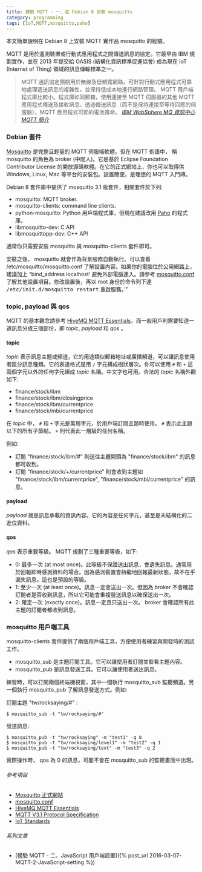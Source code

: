 ```yaml
---
title: 體驗 MQTT - 一、在 Debian 8 安裝 mosquitto
category: programming
tags: [IoT,MQTT,mosquitto,paho]
---
```


本文簡單說明在 Debian 8 上安裝 MQTT 實作品 mosquitto 的經驗。

MQTT 是用於遙測裝置或行動式應用程式之間傳送訊息的協定。它最早由 IBM 規劃實作，並在 2013 年提交給 OASIS (結構化資訊標準促進協會) 成為現在 IoT (Internet of Thing) 領域的訊息傳輸標準之一。

> MQTT 通訊協定預期用於無線及低頻寬網路。可針對行動式應用程式可靠地處理遞送訊息的複雜性，並保持低成本地進行網路管理。 MQTT 用戶端程式庫比較小。程式庫如同郵箱，使用連接至 MQTT 伺服器的其他 MQTT 應用程式傳送及接收訊息。透過傳送訊息（而不是保持連接至等待回應的伺服器），MQTT 應用程式可節約電池壽命。
> <cite><a href="http://www-01.ibm.com/support/knowledgecenter/SSFKSJ_7.5.0/com.ibm.mm.tc.doc/tc00000_.htm?lang=zh-tw">IBM WebSphere MQ 資訊中心 MQTT 簡介</a></cite>

<!--more-->

### Debian 套件

[Mosquitto](http://www.eclipse.org/mosquitto/) 是完整且輕量的 MQTT 伺服端軟體。但在 MQTT 術語中， 稱  mosquitto 的角色為 broker (中間人)。它是基於 Eclipse Foundation Contributor License 的開放源碼軟體。在它的正式網站上，你也可以取得供 Windows, Linux, Mac 等平台的安裝包。設置簡便，是理想的 MQTT 入門磚。

Debian 8 套件庫中提供了 mosquitto 3.1 版套件，相關套件於下列:

* mosquitto: MQTT broker.
* mosquitto-clients: command line clients.
* python-mosquitto: Python 用戶端程式庫，但現在建議改用 [Paho](http://www.eclipse.org/paho/clients/python/) 的程式庫。
* libmosquitto-dev: C API
* libmosquittopp-dev: C++ API

通常你只需要安裝 mosquitto 與 mosquitto-clients 套件即可。

安裝之後， mosquitto 就會作為背景服務自動執行。可以查看 /etc/mosquitto/mosquitto.conf 了解設置內容。如果你的電腦位於公用網路上，建議加上 <q>bind_address localhost<q> 避免外部電腦連入。請參考 [mosquitto.conf](http://mosquitto.org/man/mosquitto-conf-5.html) 了解其他設置項目。修改設置後，再以 root 身份於命令列下達 <kbd>/etc/init.d/mosquitto restart</kbd> 重啟服務。

### topic, payload 與 qos

MQTT 的基本觀念請參考 [HiveMQ MQTT Essentials](http://www.hivemq.com/blog/mqtt-essentials/)。而一般用戶則需要知道一道訊息分成三個部份，即 <dfn>topic</dfn>, <dfn>payload</dfn> 和 <dfn>qos</dfn> 。

#### topic

<dfn>topic</dfn> 表示訊息主題或頻道，它的用途類似郵箱地址或廣播頻道，可以讓訊息使用者區分訊息種類。它的表達格式是用 `/` 字元構成樹狀層次。你可以使用 `#` 和 `+` 這兩個字元以外的任何字元組成 <dfn>topic</dfn> 名稱。中文字也可用。合法的 <dfn>topic</dfn> 名稱外觀如下:

* finance/stock/ibm
* finance/stock/ibm/closingprice
* finance/stock/ibm/currentprice
* finance/stock/mbi/currentprice

在 <dfn>topic</dfn> 中， `#` 和 `+` 字元是萬用字元，於用戶端訂閱主題時使用。 `#` 表示此主題以下的所有子節點。 `+` 則代表此一層級的任何名稱。

例如:

* 訂閱 "finance/stock/ibm/#" 則送往主題開頭為 "finance/stock/ibm" 的訊息都可收到。
* 訂閱 "finance/stock/+/currentprice" 則會收到主題如 "finance/stock/ibm/currentprice", "finance/stock/mbi/currentprice" 的訊息。

#### payload

<dfn>payload</dfn> 就是訊息承載的資訊內容。它的內容是任何字元，甚至是未結構化的二進位資料。

#### qos

<dfn>qos</dfn> 表示重要等級。 MQTT 規劃了三種重要等級，如下:

* 0: 最多一次 (at most once)。此等級不保證送出訊息，會遺失訊息。通常用於回報即時感測資料的場合。因為感測裝置會持繼地回報最新狀態，故不在乎漏失訊息。這也是預設的等級。
* 1: 至少一次 (at least once)。訊息一定會送出一次。但因為 broker 不會確認訂閱者是否收到訊息，所以它可能會重複發送訊息以確保送出一次。
* 2: 確定一次 (exactly once)。訊息一定且只送出一次。 broker 會確認所有此主題的訂閱者都收到訊息。

### mosquitto 用戶端工具

mosquitto-clients 套件提供了兩個用戶端工具，方便使用者練習與開發時的測試工作。

* mosquitto_sub 是主題訂閱工具。它可以讓使用者訂閱並監看主題內容。
* mosquitto_pub 是訊息發送工具。它可以讓使用者送出訊息。

練習時，可以打開兩個終端機視窗，其中一個執行 mosquitto_sub 監聽頻道。另一個執行 mosquitto_pub 了解訊息發送方式。例如:

訂閱主題 "tw/rocksaying/#" :

```term
$ mosquitto_sub -t "tw/rocksaying/#"

```

發送訊息:

```term
$ mosquitto_pub -t "tw/rocksaying" -m "test1" -q 0
$ mosquitto_pub -t "tw/rocksaying/level1" -m "test2" -q 1
$ mosquitto_pub -t "tw/rocksaying/text" -m "test3" -q 2

```

<div class="note">
實際操作時， qos 為 0 的訊息，可能不會在 mosquitto_sub 的監聽畫面中出現。
</div>

###### 參考項目

* [Mosquitto 正式網站](http://www.eclipse.org/mosquitto/)
* [mosquitto.conf](http://mosquitto.org/man/mosquitto-conf-5.html)
* [HiveMQ MQTT Essentials](http://www.hivemq.com/blog/mqtt-essentials/)
* [MQTT V3.1 Protocol Specification](http://public.dhe.ibm.com/software/dw/webservices/ws-mqtt/mqtt-v3r1.html)
* [IoT Standards](http://iot.eclipse.org/standards)

###### 系列文章

* [體驗 MQTT - 二、JavaScript 用戶端設置]({% post_url 2016-03-07-MQTT-2-JavaScript-setting %})
